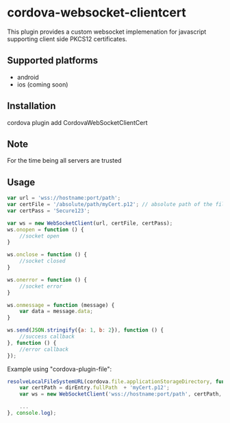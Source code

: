 # cordova-websocket-clientcert

This plugin provides a custom websocket implemenation for javascript
supporting client side PKCS12 certificates.

## Supported platforms
* android
* ios (coming soon)

## Installation

cordova plugin add CordovaWebSocketClientCert

## Note

For the time being all servers are trusted

## Usage

```javascript
var url = 'wss://hostname:port/path'; 
var certFile = '/absolute/path/myCert.p12'; // absolute path of the filesystem (see https://cordova.apache.org/docs/en/latest/reference/cordova-plugin-file/#android-file-system-layout)
var certPass = 'Secure123';

var ws = new WebSocketClient(url, certFile, certPass);
ws.onopen = function () {
    //socket open
}

ws.onclose = function () {
    //socket closed
}

ws.onerror = function () {
    //socket error
}

ws.onmessage = function (message) {
    var data = message.data;
}

ws.send(JSON.stringify({a: 1, b: 2}), function () {
    //success callback
}, function () {
    //error callback
});
```

Example using "cordova-plugin-file":

```javascript
resolveLocalFileSystemURL(cordova.file.applicationStorageDirectory, function (dirEntry) {
    var certPath = dirEntry.fullPath  + 'myCert.p12';
    var ws = new WebSocketClient('wss://hostname:port/path', certPath, 'somePassword');

    ...
}, console.log);
```